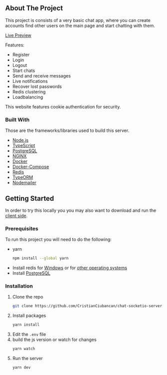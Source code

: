 <!-- ABOUT THE PROJECT -->
## About The Project

This project is consists of a very basic chat app, where you can create accounts find other users on the main page and start chatting with them.

[Live Preview](https://chatapp.happyoctopus.net/)

Features:
* Register
* Login
* Logout
* Start chats
* Send and receive messages
* Live notifications
* Recover lost passwords
* Redis clustering
* Loadbalancing

This website features cookie authentication for security.



### Built With

Those are the frameworks/libraries used to build this server.

* [Node.js](https://nodejs.org/)
* [TypeScript](https://www.typescriptlang.org/)
* [PostgreSQL](https://www.postgresql.org/)
* [NGINX](https://www.nginx.com/)
* [Docker](https://www.docker.com/)
* [Docker-Compose](https://docs.docker.com/compose/)
* [Redis](https://redis.com/)
* [TypeORM](https://typeorm.io/#/)
* [Nodemailer](https://nodemailer.com/about/)



<!-- GETTING STARTED -->
## Getting Started

In order to try this locally you you may also want to download and run the [client side](https://github.com/CristianCiubancan/chat-client).

### Prerequisites

To run this project you will need to do the following:
* yarn
  ```sh
  npm install --global yarn
  ```
* Install redis for [Windows](https://github.com/microsoftarchive/redis/releases/tag/win-3.0.504) or for [other operating systems](https://redis.io/download)
* Install [PostgreSQL](https://www.postgresql.org/download/)
  
  
### Installation

1. Clone the repo
   ```sh
   git clone https://github.com/CristianCiubancan/chat-socketio-server
   ```
2. Install packages
   ```sh
   yarn install
   ```
3. Edit the `.env` file
4. build the js version or watch for changes
   ```sh
   yarn watch
   ```
5. Run the server
   ```sh
   yarn dev
   ```
